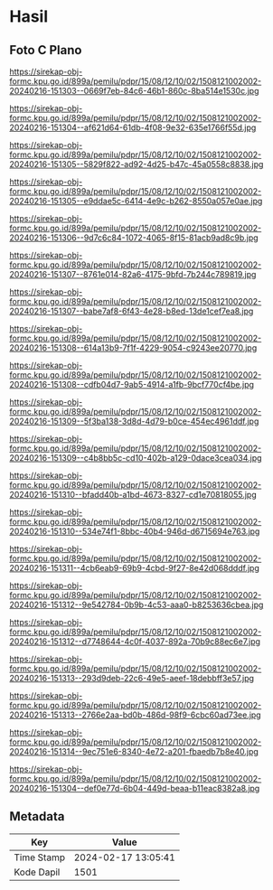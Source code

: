 # Hasil

## Foto C Plano

https://sirekap-obj-formc.kpu.go.id/899a/pemilu/pdpr/15/08/12/10/02/1508121002002-20240216-151303--0669f7eb-84c6-46b1-860c-8ba514e1530c.jpg

https://sirekap-obj-formc.kpu.go.id/899a/pemilu/pdpr/15/08/12/10/02/1508121002002-20240216-151304--af621d64-61db-4f08-9e32-635e1766f55d.jpg

https://sirekap-obj-formc.kpu.go.id/899a/pemilu/pdpr/15/08/12/10/02/1508121002002-20240216-151305--5829f822-ad92-4d25-b47c-45a0558c8838.jpg

https://sirekap-obj-formc.kpu.go.id/899a/pemilu/pdpr/15/08/12/10/02/1508121002002-20240216-151305--e9ddae5c-6414-4e9c-b262-8550a057e0ae.jpg

https://sirekap-obj-formc.kpu.go.id/899a/pemilu/pdpr/15/08/12/10/02/1508121002002-20240216-151306--9d7c6c84-1072-4065-8f15-81acb9ad8c9b.jpg

https://sirekap-obj-formc.kpu.go.id/899a/pemilu/pdpr/15/08/12/10/02/1508121002002-20240216-151307--8761e014-82a6-4175-9bfd-7b244c789819.jpg

https://sirekap-obj-formc.kpu.go.id/899a/pemilu/pdpr/15/08/12/10/02/1508121002002-20240216-151307--babe7af8-6f43-4e28-b8ed-13de1cef7ea8.jpg

https://sirekap-obj-formc.kpu.go.id/899a/pemilu/pdpr/15/08/12/10/02/1508121002002-20240216-151308--614a13b9-7f1f-4229-9054-c9243ee20770.jpg

https://sirekap-obj-formc.kpu.go.id/899a/pemilu/pdpr/15/08/12/10/02/1508121002002-20240216-151308--cdfb04d7-9ab5-4914-a1fb-9bcf770cf4be.jpg

https://sirekap-obj-formc.kpu.go.id/899a/pemilu/pdpr/15/08/12/10/02/1508121002002-20240216-151309--5f3ba138-3d8d-4d79-b0ce-454ec4961ddf.jpg

https://sirekap-obj-formc.kpu.go.id/899a/pemilu/pdpr/15/08/12/10/02/1508121002002-20240216-151309--c4b8bb5c-cd10-402b-a129-0dace3cea034.jpg

https://sirekap-obj-formc.kpu.go.id/899a/pemilu/pdpr/15/08/12/10/02/1508121002002-20240216-151310--bfadd40b-a1bd-4673-8327-cd1e70818055.jpg

https://sirekap-obj-formc.kpu.go.id/899a/pemilu/pdpr/15/08/12/10/02/1508121002002-20240216-151310--534e74f1-8bbc-40b4-946d-d6715694e763.jpg

https://sirekap-obj-formc.kpu.go.id/899a/pemilu/pdpr/15/08/12/10/02/1508121002002-20240216-151311--4cb6eab9-69b9-4cbd-9f27-8e42d068dddf.jpg

https://sirekap-obj-formc.kpu.go.id/899a/pemilu/pdpr/15/08/12/10/02/1508121002002-20240216-151312--9e542784-0b9b-4c53-aaa0-b8253636cbea.jpg

https://sirekap-obj-formc.kpu.go.id/899a/pemilu/pdpr/15/08/12/10/02/1508121002002-20240216-151312--d7748644-4c0f-4037-892a-70b9c88ec6e7.jpg

https://sirekap-obj-formc.kpu.go.id/899a/pemilu/pdpr/15/08/12/10/02/1508121002002-20240216-151313--293d9deb-22c6-49e5-aeef-18debbff3e57.jpg

https://sirekap-obj-formc.kpu.go.id/899a/pemilu/pdpr/15/08/12/10/02/1508121002002-20240216-151313--2766e2aa-bd0b-486d-98f9-6cbc60ad73ee.jpg

https://sirekap-obj-formc.kpu.go.id/899a/pemilu/pdpr/15/08/12/10/02/1508121002002-20240216-151314--9ec751e6-8340-4e72-a201-fbaedb7b8e40.jpg

https://sirekap-obj-formc.kpu.go.id/899a/pemilu/pdpr/15/08/12/10/02/1508121002002-20240216-151304--def0e77d-6b04-449d-beaa-b11eac8382a8.jpg


## Metadata

| Key        | Value               |
| ---------- | ------------------- |
| Time Stamp | 2024-02-17 13:05:41 |
| Kode Dapil | 1501                |



